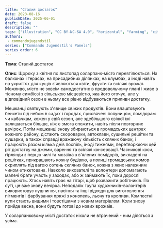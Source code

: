 ```yaml
---
title: "Сталий достаток"
date: 2023-08-16
publishDate: 2025-06-01
draft: false
description: ""
tags: ["illustration", "CC BY-NC-SA 4.0", "horizontal", "farming", "city"]
authors:
 - commandojugendstil
series: ["Commando Jugendstil's Panels"]
series_order: 6
---
```


**Тема**: 
Сталий достаток

**Опис**:
Щороку з квітня по листопад соларпанк-місто перевтілюється. На балконах і терасах, на присадибних ділянках, на клумбах, а іноді навіть на укриттях для кущів з'являються квіти, фрукти та всілякі врожаї. Можливо, місто не зовсім самодостатнє в продовольчому плані і живе в тісному симбіозі з сільською місцевістю, яка його оточує, але у відповідний сезон в ньому все рівно відбуваються приливи достатку.

Мешканці святкують з'явище свіжих продуктів. Вони влаштовують бенкети під небом в садах і городах, присвячені полуницям, помідорам чи кабачкам, кожен у свій сезон, але здебільшого свіжої їжі залишається більше, ніж є змога спожити, навіть після повторних вечірок.
Потім мешканці знову збираються в громадських центрах кожного району, дістають скороварки, автоклави, сушильні решітки та сушарки, а також справді вражаючу кількість скляних банок, і працюють разом кілька днів поспіль, іноді тижнями, перетворюючи цей ріг достатку на джеми, варення та всілякі консервації.
Часникові коси, гірлянди з перцю чилі та мозаїка з в'ялених помідорів, викладені на решітках, прикрашають кожну будівлю, а полиці громадських комор скриплять під вагою сотень скляних банок, кожна з яких належним чином етикетована.
Навколо вихователі та волонтери допомагають малечі брати участь у заходах, або ж займають їх, поки дорослі працюють.
Хтось навіть грає на гітарі, щоб розважити робітників. По суті, це вже знову вечірка.
Неподалік група художників-волонтерів використовує лушпиння, насіння та інші відходи для виготовлення пігментів і фарбування пряжі з конопель, льону та кропиви.
Компостні купи стають вищими і товстішими з новим матеріалом. Коли знову прийде весна, вони будуть готові до нових врожаїв.

У соларпанковому місті достаток ніколи не втрачений - ним діляться з усіма.
